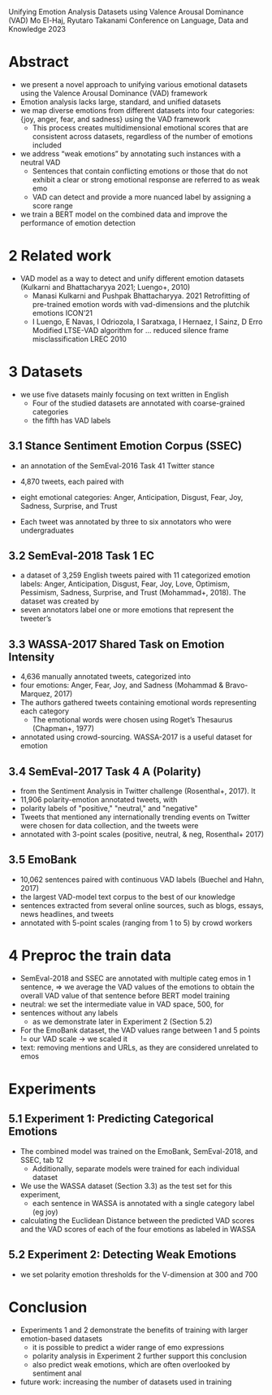 Unifying Emotion Analysis Datasets using Valence Arousal Dominance (VAD)
Mo El-Haj, Ryutaro Takanami
Conference on Language, Data and Knowledge 2023

# Abstract

* we present a novel approach to unifying various emotional datasets
  using the Valence Arousal Dominance (VAD) framework
* Emotion analysis lacks large, standard, and unified datasets
* we map diverse emotions from different datasets into four categories:
  {joy, anger, fear, and sadness} using the VAD framework
  * This process creates multidimensional emotional scores that are consistent
    across datasets, regardless of the number of emotions included
* we address “weak emotions” by annotating such instances with a neutral VAD
  * Sentences that contain conflicting emotions or those that do
    not exhibit a clear or strong emotional response are referred to as weak emo
  * VAD can detect and provide a more nuanced label by assigning a score range
* we train a BERT model on the combined data and
  improve the performance of emotion detection

# 2 Related work

* VAD model as a way to detect and unify different emotion datasets
  (Kulkarni and Bhattacharyya 2021; Luengo+, 2010)
  * Manasi Kulkarni and Pushpak Bhattacharyya. 2021
    Retrofitting of pre-trained emotion words
      with vad-dimensions and the plutchik emotions
    ICON’21
  * I Luengo, E Navas, I Odriozola, I Saratxaga, I Hernaez, I Sainz, D Erro
    Modified LTSE-VAD algorithm for ... reduced silence frame misclassification
    LREC 2010

# 3 Datasets

* we use five datasets mainly focusing on text written in English
  * Four of the studied datasets are annotated with coarse-grained categories
  * the fifth has VAD labels

## 3.1 Stance Sentiment Emotion Corpus (SSEC)

* an annotation of the SemEval-2016 Task 41 Twitter stance

* 4,870 tweets, each paired with
* eight emotional categories: Anger, Anticipation, Disgust, Fear, Joy,
  Sadness, Surprise, and Trust
* Each tweet was annotated by three to six annotators who were undergraduates

## 3.2 SemEval-2018 Task 1 EC

* a dataset of 3,259 English tweets paired with 11 categorized emotion labels:
  Anger, Anticipation, Disgust, Fear, Joy, Love, Optimism, Pessimism, Sadness,
  Surprise, and Trust (Mohammad+, 2018). The dataset was created by
* seven annotators label one or more emotions that represent the tweeter’s

## 3.3 WASSA-2017 Shared Task on Emotion Intensity

* 4,636 manually annotated tweets, categorized into
* four emotions: Anger, Fear, Joy, and Sadness (Mohammad & Bravo-Marquez, 2017)
* The authors gathered tweets containing emotional words representing each
  category
  * The emotional words were chosen using Roget’s Thesaurus (Chapman+, 1977)
* annotated using crowd-sourcing. WASSA-2017 is a useful dataset for emotion

## 3.4 SemEval-2017 Task 4 A (Polarity)

* from the Sentiment Analysis in Twitter challenge (Rosenthal+, 2017). It
* 11,906 polarity-emotion annotated tweets, with
* polarity labels of "positive," "neutral," and "negative"
* Tweets that mentioned any internationally trending events on Twitter were
  chosen for data collection, and the tweets were
* annotated with 3-point scales (positive, neutral, & neg, Rosenthal+ 2017)

## 3.5 EmoBank

* 10,062 sentences paired with continuous VAD labels (Buechel and Hahn, 2017)
* the largest VAD-model text corpus to the best of our knowledge
* sentences extracted from several online sources, such as blogs, essays, news
  headlines, and tweets
* annotated with 5-point scales (ranging from 1 to 5) by crowd workers

# 4 Preproc the train data

* SemEval-2018 and SSEC are annotated with multiple categ emos in 1 sentence,
  => we average the VAD values of the emotions to obtain the overall VAD value
  of that sentence before BERT model training
* neutral: we set the intermediate value in VAD space, 500, for 
* sentences without any labels
  * as we demonstrate later in Experiment 2 (Section 5.2)
* For the EmoBank dataset, the VAD values range between 1 and 5 points
  != our VAD scale -> we scaled it
* text: removing mentions and URLs, as they are considered unrelated to emos

# Experiments

## 5.1 Experiment 1: Predicting Categorical Emotions

* The combined model was trained on the EmoBank, SemEval-2018, and SSEC, tab 12
  * Additionally, separate models were trained for each individual dataset
* We use the WASSA dataset (Section 3.3) as the test set for this experiment,
  * each sentence in WASSA is annotated with a single category label (eg joy)
* calculating the Euclidean Distance between the predicted VAD scores
  and the VAD scores of each of the four emotions as labeled in WASSA

## 5.2 Experiment 2: Detecting Weak Emotions

* we set polarity emotion thresholds for the V-dimension at 300 and 700

# Conclusion

* Experiments 1 and 2 demonstrate the benefits of training with larger
  emotion-based datasets
  * it is possible to predict a wider range of emo expressions
  * polarity analysis in Experiment 2 further support this conclusion
  * also predict weak emotions, which are often overlooked by sentiment anal
* future work: increasing the number of datasets used in training
